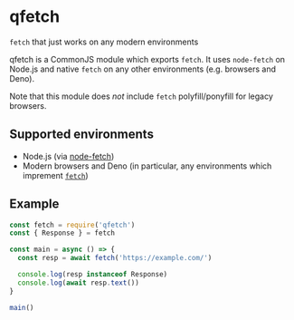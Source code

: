 # qfetch

`fetch` that just works on any modern environments

qfetch is a CommonJS module which exports `fetch`. It uses `node-fetch` on Node.js and native `fetch` on any other environments (e.g. browsers and Deno).

Note that this module does *not* include `fetch` polyfill/ponyfill for legacy browsers.

## Supported environments

- Node.js (via [node-fetch](https://github.com/node-fetch/node-fetch))
- Modern browsers and Deno (in particular, any environments which imprement [`fetch`](https://caniuse.com/fetch))

## Example

```js
const fetch = require('qfetch')
const { Response } = fetch

const main = async () => {
  const resp = await fetch('https://example.com/')

  console.log(resp instanceof Response)
  console.log(await resp.text())
}

main()
```
